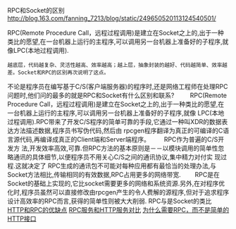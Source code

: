 
RPC和Socket的区别
http://blog.163.com/fanning_7213/blog/static/249650520113124540501/

RPC(Remote Procedure Call，远程过程调用)是建立在Socket之上的,出于一种类比的愿望,在一台机器上运行的主程序,可以调用另一台机器上准备好的子程序,就像LPC(本地过程调用).

    越底层，代码越复杂、灵活性越高、效率越高；越上层，抽象封装的越好、代码越简单、效率越差。Socket和RPC的区别再次说明了这点。

不论是程序员在编写基于C/S(客户端服务器)的程序时,还是网络工程师在处理RPC问题时,他们问的最多的就是RPC和Socket有什么区别和联系? 
　 　RPC(Remote Procedure Call，远程过程调用)是建立在Socket之上的,出于一种类比的愿望,在一台机器上运行的主程序,可以调用另一台机器上准备好的子程序,就像 LPC(本地过程调用).RPC带来了开发C/S程序的简单可靠的手段,它通过一种叫XDR的数据表达方法描述数据,程序员书写伪代码,然后由 rpcgen程序翻译为真正的可编译的C语言源代码,再编译成真正的Client端和Server端程序。 
　　RPC作为普遍的C/S开发方 法,开发效率高效,可靠.但RPC方法的基本原则是－－以模块调用的简单性忽略通讯的具体细节,以便程序员不用关心C/S之间的通讯协议,集中精力对付实 现过程.这就决定了 RPC生成的通讯包不可能对每种应用都有最恰当的处理办法,与Socket方法相比,传输相同的有效数据,RPC占用更多的网络带宽. 
　　RPC是在Socket的基础上实现的,它比socket需要更多的网络和系统资源.另外,在对程序优化时,程序员虽然可以直接修改由rpcgen产生的令人费解的源程序,但对于追求程序设计高效率的RPC而言,获得的简单性则被大大削弱. 
RPC与是Socket的类比
[HTTP和RPC的优缺点](https://www.jianshu.com/p/b61695e6b473)
[RPC服务和HTTP服务对比](https://blog.csdn.net/wangyunpeng0319/article/details/78651998)
[为什么需要RPC，而不是简单的HTTP接口](https://www.cnblogs.com/winner-0715/p/5847638.html   )